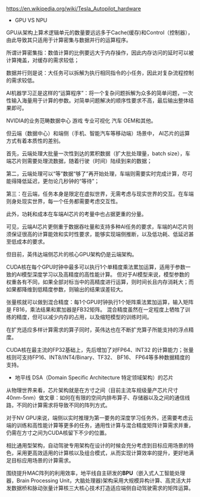 


https://en.wikipedia.org/wiki/Tesla_Autopilot_hardware


+ GPU VS NPU  

GPU从架构上算术逻辑单元的数量要远远多于Cache(缓存)和Control（控制器），由此导致其只适用于计算密集与数据并行的运算程序。 

所谓计算密集指：数值计算的比例要远大于内存操作，因此内存访问的延时可以被计算掩盖，对缓存的需求较低； 

数据并行则是说：大任务可以拆解为执行相同指令的小任务，因此对复杂流程控制的需求较低。 

AI机器学习正是这样的“运算程序”：将一个复杂问题拆解为众多的简单问题，一次性输入海量用于计算的参数。对简单问题解决的顺序性要求不高，最后输出整体结果即可。

NVIDIA的业务范畴数据中心  游戏  专业可视化  汽车  OEM和其他。

但云端（数据中心）和端侧（手机、智能汽车等移动端）场景中， AI芯片的运算方式有着本质性的差别。

首先，云端处理大批量一次性到达的累积数据（扩大批处理量，batch size），车端芯片则需要处理流数据，随着行驶（时间）陆续到来的数据；

第二，云端处理可以“等”数据“够了”再开始处理，车端则需要实时完成计算，尽可能得降低延迟，更勿论几秒钟的“等待”；

第三：在云端，任务本身是限定在虚拟世界，无需考虑与现实世界的交互。在车端则身处现实世界，每一个任务都需要考虑交互性。

此外，功耗和成本在车端AI芯片的考量中也占据更重的分量。

可见，云端AI芯片更侧重于数据吞吐量和支持多种AI任务的要求，车端的AI芯片则须保证很高的计算能效和实时性要求，能够实现端侧推断，以及低功耗、低延迟甚至低成本的要求。

但目前，英伟达端侧芯片的核心GPU架构仍是云端架构。 

CUDA核在每个GPU时钟中最多可以执行1个单精度乘法累加运算，适用于参数一致的AI模型深度学习以及高精度的高性能计算。
但对于AI模型来说，模型参数的权重各有不同，如果全部对标当中的高精度进行运算，则时间长且内存消耗大；而如果都降维到低精度参数，则输出的结果误差较大。 

张量核就可以做到混合精度：每1个GPU时钟执行1个矩阵乘法累加运算，输入矩阵是 FB16，乘法结果和累加器是FB32矩阵。
混合精度虽然在一定程度上牺牲了训练的精度，但可以减少内存的占用，以及缩短模型的训练时间。 

在扩充适应多样计算需求的算子同时，英伟达也在不断扩充算子所能支持的浮点精度。

CUDA核在最主流的FP32基础上，先后增加了对FP64、INT32 的计算能力；张量核则可支持FP16、INT8/INT4/Binary、TF32、 BF16、 FP64等多种数据精度的支持。 


+ 地平线  DSA（Domain Specific Architecture 特定领域架构）的芯片     


从物理世界来看，芯片架构就是在方寸之间（目前主流车规级量产芯片尺寸40nm-5nm）做文章：如何在有限的空间内排布算子、存储器以及之间的通信线路，不同的计算需求将导致不同的阵列方式。

对于NV GPU来说，端侧以实时推理为第一要务的深度学习任务外，还需要考虑云端的训练和高性能计算等更多的任务，通用性计算与混合精度矩阵计算需求并重，仍需在方寸之间为CUDA核留下不少的位置。

相比通用型架构，自动驾驶专用架构在设计的时候会充分考虑到目标应用场景的特色，采用更高效适用的计算核以及组合模式，从而实现计算效率的提升，更好地满足目标应用场景的计算需求。

围绕提升MAC阵列的利用效率，地平线自主研发的**BPU**（嵌入式人工智能处理器，Brain Processing Unit，大脑处理器)架构采用大规模异构计算、高灵活大并发数据桥和脉动张量计算核三大核心技术打造适应端侧自动驾驶需求的矩阵运算。
